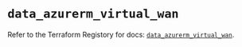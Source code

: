 # `data_azurerm_virtual_wan`

Refer to the Terraform Registory for docs: [`data_azurerm_virtual_wan`](https://www.terraform.io/docs/providers/azurerm/d/virtual_wan).
